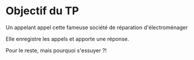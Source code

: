 # Objectif du TP

Un appelant appel cette fameuse société de réparation d'électroménager

Elle enregistre les appels et apporte une réponse. 

Pour le reste, mais pourquoi s'essuyer ?!
